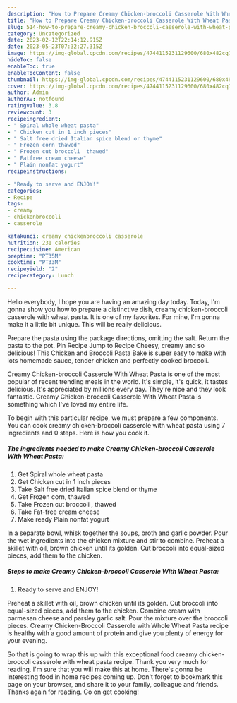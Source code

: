 ```yaml
---
description: "How to Prepare Creamy Chicken-broccoli Casserole With Wheat Pasta yang Delicious"
title: "How to Prepare Creamy Chicken-broccoli Casserole With Wheat Pasta yang Delicious"
slug: 514-how-to-prepare-creamy-chicken-broccoli-casserole-with-wheat-pasta-yang-delicious
category: Uncategorized
date: 2023-02-12T22:14:12.915Z
date: 2023-05-23T07:32:27.315Z
image: https://img-global.cpcdn.com/recipes/4744115231129600/680x482cq70/creamy-chicken-broccoli-casserole-with-wheat-pasta-recipe-main-photo.jpg
hideToc: false
enableToc: true
enableTocContent: false
thumbnail: https://img-global.cpcdn.com/recipes/4744115231129600/680x482cq70/creamy-chicken-broccoli-casserole-with-wheat-pasta-recipe-main-photo.jpg
cover: https://img-global.cpcdn.com/recipes/4744115231129600/680x482cq70/creamy-chicken-broccoli-casserole-with-wheat-pasta-recipe-main-photo.jpg
author: Admin
authorAv: notfound
ratingvalue: 3.8
reviewcount: 3
recipeingredient:
- " Spiral whole wheat pasta"
- " Chicken cut in 1 inch pieces"
- " Salt free dried Italian spice blend or thyme"
- " Frozen corn thawed"
- " Frozen cut broccoli  thawed"
- " Fatfree cream cheese"
- " Plain nonfat yogurt"
recipeinstructions:

- "Ready to serve and ENJOY!"
categories:
- Recipe
tags:
- creamy
- chickenbroccoli
- casserole

katakunci: creamy chickenbroccoli casserole 
nutrition: 231 calories
recipecuisine: American
preptime: "PT35M"
cooktime: "PT33M"
recipeyield: "2"
recipecategory: Lunch

---
```



Hello everybody, I hope you are having an amazing day today. Today, I'm gonna show you how to prepare a distinctive dish, creamy chicken-broccoli casserole with wheat pasta. It is one of my favorites. For mine, I'm gonna make it a little bit unique. This will be really delicious.

Prepare the pasta using the package directions, omitting the salt. Return the pasta to the pot. Pin Recipe Jump to Recipe Cheesy, creamy and so delicious! This Chicken and Broccoli Pasta Bake is super easy to make with lots homemade sauce, tender chicken and perfectly cooked broccoli.

Creamy Chicken-broccoli Casserole With Wheat Pasta is one of the most popular of recent trending meals in the world. It's simple, it's quick, it tastes delicious. It's appreciated by millions every day. They're nice and they look fantastic. Creamy Chicken-broccoli Casserole With Wheat Pasta is something which I've loved my entire life.


To begin with this particular recipe, we must prepare a few components. You can cook creamy chicken-broccoli casserole with wheat pasta using 7 ingredients and 0 steps. Here is how you cook it.

<!--inarticleads1-->

##### The ingredients needed to make Creamy Chicken-broccoli Casserole With Wheat Pasta:

1. Get  Spiral whole wheat pasta
1. Get  Chicken cut in 1 inch pieces
1. Take  Salt free dried Italian spice blend or thyme
1. Get  Frozen corn, thawed
1. Take  Frozen cut broccoli , thawed
1. Take  Fat-free cream cheese
1. Make ready  Plain nonfat yogurt


In a separate bowl, whisk together the soups, broth and garlic powder. Pour the wet ingredients into the chicken mixture and stir to combine. Preheat a skillet with oil, brown chicken until its golden. Cut broccoli into equal-sized pieces, add them to the chicken. 

<!--inarticleads2-->

##### Steps to make Creamy Chicken-broccoli Casserole With Wheat Pasta:


1. Ready to serve and ENJOY!

Preheat a skillet with oil, brown chicken until its golden. Cut broccoli into equal-sized pieces, add them to the chicken. Combine cream with parmesan cheese and parsley garlic salt. Pour the mixture over the broccoli pieces. Creamy Chicken-Broccoli Casserole with Whole Wheat Pasta recipe is healthy with a good amount of protein and give you plenty of energy for your evening. 

So that is going to wrap this up with this exceptional food creamy chicken-broccoli casserole with wheat pasta recipe. Thank you very much for reading. I'm sure that you will make this at home. There's gonna be interesting food in home recipes coming up. Don't forget to bookmark this page on your browser, and share it to your family, colleague and friends. Thanks again for reading. Go on get cooking!
